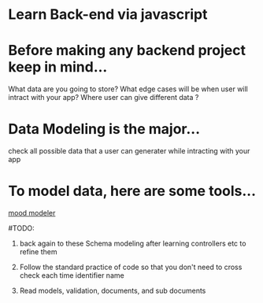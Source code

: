 # Learn Back-end via javascript

# Before making any backend project keep in mind...
What data are you going to store?
What edge cases will be when user will intract with your app?
Where user can give different data ?

# Data Modeling is the major...
check all possible data that a user can generater while intracting with your app

# To model data, here are some tools...
[mood modeler](https://www.datensen.com/) 

#TODO:
1. back again to these Schema modeling after learning controllers etc to refine them

2. Follow the standard practice of code so that you don't need to cross check each time identifier name

3. Read models, validation, documents, and sub documents
